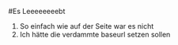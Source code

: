 #Es Leeeeeeeebt
1. So einfach wie auf der Seite war es nicht
2. Ich hätte die verdammte baseurl setzen sollen
